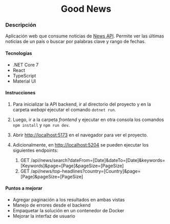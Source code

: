 <h1 align="center">Good News</h1>


### Descripción

Aplicación web que consume noticias de [News API](https://newsapi.org/). Permite ver las últimas noticias de un país o buscar por palabras clave y rango de fechas.

#### Tecnologías

- .NET Core 7
- React
- TypeScript
- Material UI

#### Instrucciones

1. Para inicializar la API backend, ir al directorio del proyecto y en la carpeta *webapi* ejecutar el comando `dotnet run`.

2. Luego, ir a la carpeta *frontend* y ejecutar en otra consola los comandos `npm install` y `npm run dev`.

3. Abrir [http://localhost:5173](http://localhost:5173) en el navegador para ver el proyecto.

4. Adicionalmente, en [http://localhost:5204](http://localhost:5204) se pueden ejecutar los siguientes endpoints:
    1. GET /api/news/search?dateFrom=[Date]&dateTo=[Date]&keywords=[Keywords]&page=[Page]&pageSize=[PageSize]
    2. GET /api/news/top-headlines?country=[Country]&page=[Page]&pageSize=[PageSize]

#### Puntos a mejorar

- Agregar paginación a los resultados en ambas vistas
- Manejo de errores desde el backend
- Empaquetar la solución en un contenedor de Docker
- Mejorar la interfaz de usuario
